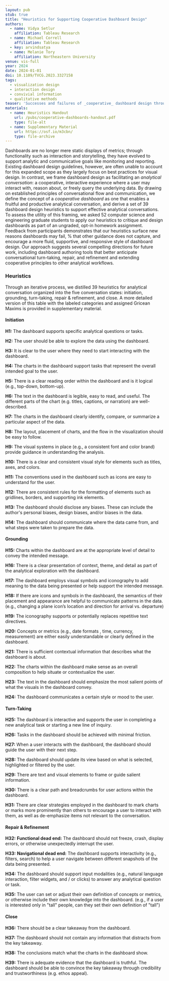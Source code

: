```yaml
---
layout: pub
stub: true
title: "Heuristics for Supporting Cooperative Dashboard Design"
authors:
  - name: Vidya Setlur
    affiliation: Tableau Research
  - name: Michael Correll
    affiliation: Tableau Research
  - key: arvindsatya
  - name: Melanie Tory
    affiliation: Northeastern University
venue: vis-full
year: 2024
date: 2024-01-01
doi: 10.1109/TVCG.2023.3327158
tags:
  - visualization design
  - interaction design
  - convivial information
  - qualitative methods
teaser: 'Successes and failures of _cooperative_ dashboard design throughout the five analytic states of a conversation (a-e). Cooperative dashboards guide users through their data and, in contrast to static dashboards, provide bi-directional communication through interactivity to allow the user to change or refine their analytical goals, switch between topics of interest and levels of detail, correct or update the system if it provides irrelevant or incorrect information, and provide useful summaries of analytical actions. Note that these conversation states are not necessarily sequential and the analyst can move between these various states.'
materials:
  - name: Heuristics Handout
    url: /pubs/cooperative-dashboards-handout.pdf
    type: file-alt
  - name: Supplementary Material
    url: https://osf.io/m3cbn/
    type: file-archive
---
```

Dashboards are no longer mere static displays of metrics; through functionality such as interaction and storytelling, they have evolved to support analytic and communicative goals like monitoring and reporting. Existing dashboard design guidelines, however, are often unable to account for this expanded scope as they largely focus on best practices for visual design. In contrast, we frame dashboard design as facilitating an _analytical conversation_: a cooperative, interactive experience where a user may interact with, reason about, or freely query the underlying data. By drawing on established principles of conversational flow and communication, we define the concept of a _cooperative dashboard_ as one that enables a fruitful and productive analytical conversation, and derive a set of 39 dashboard design heuristics to support effective analytical conversations. To assess the utility of this framing, we asked 52 computer science and engineering graduate students to apply our heuristics to critique and design dashboards as part of an ungraded, opt-in homework assignment. Feedback from participants demonstrates that our heuristics surface new reasons dashboards may fail, % that other guidance does not capture,  and encourage a more fluid, supportive, and responsive style of dashboard design. Our approach suggests several compelling directions for future work, including dashboard authoring tools that better anticipate conversational turn-taking, repair, and refinement and extending cooperative principles to other analytical workflows.

### Heuristics

Through an iterative process, we distilled 39 heuristics for analytical conversation organized into the five conversation states: initiation, grounding, turn-taking, repair & refinement, and close. A more detailed version of this table with the labeled categories and assigned Gricean Maxims is provided in supplementary material.

#### Initiation

**H1:** The dashboard supports specific analytical questions or tasks. 

**H2:** The user should be able to explore the data using the dashboard.

**H3:** It is clear to the user where they need to start interacting with the dashboard.

**H4:** The charts in the dashboard support tasks that represent the overall intended goal to the user.

**H5:** There is a clear reading order within the dashboard and is it logical (e.g., top-down, bottom-up).

**H6:** The text in the dashboard is legible, easy to read, and useful. The different parts of the chart (e.g. titles, captions, or narration) are well-described.

**H7:** The charts in the dashboard clearly identify, compare, or summarize a particular aspect of the data.

**H8:** The layout, placement of charts, and the flow in the visualization should be easy to follow.

**H9:** The visual systems in place (e.g., a consistent font and color brand)  provide guidance in understanding the analysis.

**H10:** There is a clear and consistent visual style for elements such as titles, axes, and colors.

**H11:** The conventions used in the dashboard such as icons are easy to understand for the user.

**H12:** There are consistent rules for the formatting of elements such as gridlines, borders, and supporting ink elements.

**H13:** The dashboard should disclose any biases. These can include the author's personal biases, design biases, and/or biases in the data.

**H14:** The dashboard should communicate where the data came from, and what steps were taken to prepare the data.

#### Grounding

**H15:**  Charts within the dashboard are at the appropriate level of detail to convey the intended message.

**H16:** There is a clear presentation of context, theme, and detail as part of the analytical exploration with the dashboard.

**H17:** The dashboard employs visual symbols and iconography to add meaning to the data being presented or help support the intended message.

**H18:** If there are icons and symbols in the dashboard, the semantics of their placement and appearance are helpful to communicate patterns in the data. (e.g., changing a plane icon’s location and direction for arrival vs. departure)

**H19:** The iconography supports or potentially replaces repetitive text directives.  

**H20:** Concepts or metrics (e.g., date formats , time, currency, measurement) are either easily understandable or clearly defined in the dashboard.

**H21:** There is sufficient contextual information that describes what the dashboard is about.

**H22:** The charts within the dashboard make sense as an overall composition to help situate or contextualize the user.

**H23:** The text in the dashboard should emphasize the most salient points of what the visuals in the dashboard convey.

**H24:** The dashboard communicates a certain style or mood to the user.

#### Turn-Taking

**H25:** The dashboard is interactive and supports the user in completing a new analytical task or starting a new line of inquiry. 

**H26:** Tasks in the dashboard should be achieved with minimal friction. 

**H27:** When a user interacts with the dashboard,  the dashboard should guide the user with their next step.

**H28:** The dashboard should update its view based on what is selected, highlighted or filtered by the user.

**H29:** There are text and visual elements to frame or guide salient information.

**H30:** There is a clear path and breadcrumbs for user actions within the dashboard.

**H31:** There are clear strategies employed in the dashboard to mark charts or marks more prominently than others to encourage a user to interact with them, as well as de-emphasize items not relevant to the conversation.

#### Repair & Refinement

**H32:** **Functional dead end:** The dashboard should not freeze, crash, display errors, or otherwise unexpectedly interrupt the user. 

**H33:** **Navigational dead end:** The dashboard supports interactivity (e.g., filters, search) to help a user navigate between different snapshots of the data being presented.

**H34:** The dashboard should support input modalities (e.g., natural language interaction, filter widgets, and / or clicks) to answer any analytical question or task.

**H35:** The user can set or adjust their own definition of concepts or metrics, or otherwise include their own knowledge into the dashboard. (e.g., if a user is interested only in "tall" people, can they set their own definition of "tall")

#### Close

**H36:** There should be a clear takeaway from the dashboard.

**H37:** The dashboard should not contain any information that distracts from the key takeaway.

**H38:** The conclusions match what the charts in the dashboard show.

**H39:** There is adequate evidence that the dashboard is truthful. The dashboard should be able to convince the key takeaway through credibility and trustworthiness (e.g. ethos appeal).
